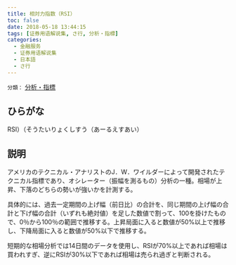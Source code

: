 ```yaml
---
title: 相対力指数（RSI）
toc: false
date: 2018-05-18 13:44:15
tags: [证券用语解说集, さ行, 分析・指標]
categories:
  - 金融服务
  - 证券用语解说集
  - 日本語
  - さ行
---
```


`分類：` [分析・指標](/tags/分析・指標/)

## ひらがな

RSI）（そうたいりょくしすう（あーるえすあい）

## 説明

アメリカのテクニカル・アナリストのJ．W．ワイルダーによって開発されたテクニカル指標であり、オシレーター（振幅を測るもの）分析の一種。相場が上昇、下落のどちらの勢いが強いかを計測する。

具体的には、過去一定期間の上げ幅（前日比）の合計を、同じ期間の上げ幅の合計と下げ幅の合計（いずれも絶対値）を足した数値で割って、100を掛けたもので、0％から100％の範囲で推移する。上昇局面に入ると数値が50%以上で推移し、下降局面に入ると数値が50%以下で推移する。

短期的な相場分析では14日間のデータを使用し、RSIが70%以上であれば相場は買われすぎ、逆にRSIが30%以下であれば相場は売られ過ぎと判断される。
